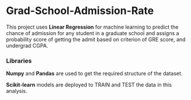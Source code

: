 # Grad-School-Admission-Rate
This project uses **Linear Regression** for machine learning to predict the chance of admission for any student in a graduate school and assigns a probability score of getting the admit based on criterion of GRE score, and undergrad CGPA.

### Libraries
**Numpy** and **Pandas** are used to get the required structure of the dataset.

**Scikit-learn** models are deployed to TRAIN and TEST the data in this analysis.
